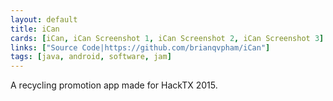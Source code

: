 ```yaml
---
layout: default
title: iCan
cards: [iCan, iCan Screenshot 1, iCan Screenshot 2, iCan Screenshot 3]
links: ["Source Code|https://github.com/brianqvpham/iCan"]
tags: [java, android, software, jam]
---
```

A recycling promotion app made for HackTX 2015.
